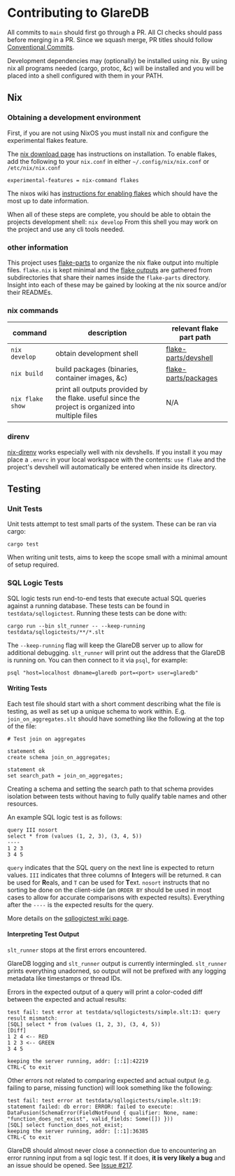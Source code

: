 # Contributing to GlareDB

All commits to `main` should first go through a PR. All CI checks should pass
before merging in a PR. Since we squash merge, PR titles should follow
[Conventional Commits](https://www.conventionalcommits.org/en/v1.0.0/).

Development dependencies may (optionally) be installed using nix. By using nix
all programs needed (cargo, protoc, &c) will be installed and you will be placed
into a shell configured with them in your PATH.

## Nix

### Obtaining a development environment

First, if you are not using NixOS you must install nix and configure the
experimental flakes feature.

The [nix download page](https://nixos.org/download.html) has instructions on installation. To enable flakes,
add the following to your `nix.conf` in either `~/.config/nix/nix.conf` or
`/etc/nix/nix.conf`

```
experimental-features = nix-command flakes
```

The nixos wiki has [instructions for enabling flakes](https://nixos.wiki/wiki/Flakes#Enable_flakes) which should have the
most up to date information.

When all of these steps are complete, you should be able to obtain the projects
development shell: `nix develop` From this shell you may work on the project and
use any cli tools needed.

### other information

This project uses [flake-parts](https://github.com/hercules-ci/flake-parts) to organize the nix flake output into
multiple files. `flake.nix` is kept minimal and the [flake outputs](https://nixos.wiki/wiki/Flakes#Output_schema) are
gathered from subdirectories that share their names inside the `flake-parts`
directory. Insight into each of these may be gained by looking at the nix source
and/or their READMEs.

### nix commands

| command          | description                                                                                        | relevant flake part path                     |
|------------------|----------------------------------------------------------------------------------------------------|----------------------------------------------|
| `nix develop`    | obtain development shell                                                                           | [flake-parts/devshell](flake-parts/devshell) |
| `nix build`      | build packages (binaries, container images, &c)                                                    | [flake-parts/packages](flake-parts/packages) |
| `nix flake show` | print all outputs provided by the flake. useful since the project is organized into multiple files | N/A                                          |

### direnv

[nix-direnv](https://github.com/nix-community/nix-direnv) works especially well with nix devshells. If you install it you
may place a `.envrc` in your local workspace with the contents: `use flake` and
the project's devshell will automatically be entered when inside its directory.

## Testing

### Unit Tests

Unit tests attempt to test small parts of the system. These can be ran via
cargo:

``` shell
cargo test
```

When writing unit tests, aims to keep the scope small with a minimal amount of
setup required.

### SQL Logic Tests

SQL logic tests run end-to-end tests that execute actual SQL queries against a
running database. These tests can be found in `testdata/sqllogictest`. Running
these tests can be done with:

``` shell
cargo run --bin slt_runner -- --keep-running testdata/sqllogictests/**/*.slt
```

The `--keep-running` flag will keep the GlareDB server up to allow for
additional debugging. `slt_runner` will print out the address that the GlareDB
is running on. You can then connect to it via `psql`, for example:

``` shell
psql "host=localhost dbname=glaredb port=<port> user=glaredb"
```

#### Writing Tests

Each test file should start with a short comment describing what the file is
testing, as well as set up a unique schema to work within. E.g.
`join_on_aggregates.slt` should have something like the following at the top of
the file:

``` text
# Test join on aggregates

statement ok
create schema join_on_aggregates;

statement ok
set search_path = join_on_aggregates;
```

Creating a schema and setting the search path to that schema provides isolation
between tests without having to fully qualify table names and other resources.

An example SQL logic test is as follows:

``` text
query III nosort
select * from (values (1, 2, 3), (3, 4, 5))
----
1 2 3
3 4 5
```

`query` indicates that the SQL query on the next line is expected to return
values. `III` indicates that three columns of **I**ntegers will be returned. `R`
can be used for **R**eals, and `T` can be used for **T**ext. `nosort` instructs
that no sorting be done on the client-side (an `ORDER BY` should be used in most
cases to allow for accurate comparisons with expected results). Everything after
the `----` is the expected results for the query.

More details on the [sqllogictest wiki page](https://www.sqlite.org/sqllogictest/doc/trunk/about.wiki).

#### Interpreting Test Output

`slt_runner` stops at the first errors encountered.

GlareDB logging and `slt_runner` output is currently intermingled. `slt_runner`
prints everything unadorned, so output will not be prefixed with any logging
metadata like timestamps or thread IDs.

Errors in the expected output of a query will print a color-coded diff between
the expected and actual results:

``` text
test fail: test error at testdata/sqllogictests/simple.slt:13: query result mismatch:
[SQL] select * from (values (1, 2, 3), (3, 4, 5))
[Diff]
1 2 4 <-- RED
1 2 3 <-- GREEN
3 4 5

keeping the server running, addr: [::1]:42219
CTRL-C to exit
```

Other errors not related to comparing expected and actual output (e.g. failing
to parse, missing function) will look something like the following:

``` text
test fail: test error at testdata/sqllogictests/simple.slt:19: statement failed: db error: ERROR: failed to execute: DataFusion(SchemaError(FieldNotFound { qualifier: None, name: "function_does_not_exist", valid_fields: Some([]) }))
[SQL] select function_does_not_exist;
keeping the server running, addr: [::1]:36385
CTRL-C to exit
```

GlareDB should almost never close a connection due to encountering an error
running input from a sql logic test. If it does, **it is very likely a bug**
and an issue should be opened. See [Issue #217](https://github.com/GlareDB/glaredb/issues/217).


